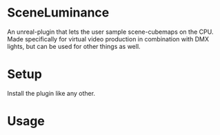 # SceneLuminance
 
An unreal-plugin that lets the user sample scene-cubemaps on the CPU. Made specifically for virtual video production in combination with DMX lights, but can be used for other things as well.

# Setup

Install the plugin like any other.

# Usage



